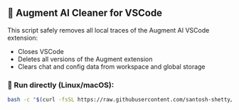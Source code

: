 ## 🧹 Augment AI Cleaner for VSCode

This script safely removes all local traces of the Augment AI VSCode extension:

- Closes VSCode
- Deletes all versions of the Augment extension
- Clears chat and config data from workspace and global storage

### 🔧 Run directly (Linux/macOS):
```bash
bash -c "$(curl -fsSL https://raw.githubusercontent.com/santosh-shetty/augment-cleanup/main/clean_augment.sh)"

